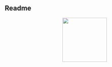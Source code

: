 ## Readme
<p align="center">
  <img src="https://github.com/user-attachments/assets/ca191e7f-359c-4785-aa88-71d3f6eacc21" style="max-width:100%;" height="140" />
</p>
